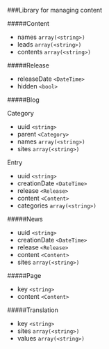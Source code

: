 ###Library for managing content

#####Content
- names ```array(<string>)```
- leads ```array(<string>)```
- contents ```array(<string>)```

#####Release
- releaseDate ```<DateTime>```
- hidden ```<bool>```

#####Blog

Category
- uuid ```<string>```
- parent ```<Category>```
- names ```array(<string>)```
- sites ```array(<string>)```

Entry
- uuid ```<string>```
- creationDate ```<DateTime>```
- release ```<Release>```
- content ```<Content>```
- categories ```array(<string>)```

#####News
- uuid ```<string>```
- creationDate ```<DateTime>```
- release ```<Release>```
- content ```<Content>```
- sites ```array(<string>)```

#####Page
- key ```<string>```
- content ```<Content>```

#####Translation
- key ```<string>```
- sites ```array(<string>)```
- values ```array(<string>)```
